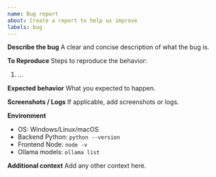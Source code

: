 ```yaml
---
name: Bug report
about: Create a report to help us improve
labels: bug
---
```


**Describe the bug**
A clear and concise description of what the bug is.

**To Reproduce**
Steps to reproduce the behavior:
1. …

**Expected behavior**
What you expected to happen.

**Screenshots / Logs**
If applicable, add screenshots or logs.

**Environment**
- OS: Windows/Linux/macOS
- Backend Python: `python --version`
- Frontend Node: `node -v`
- Ollama models: `ollama list`

**Additional context**
Add any other context here.
